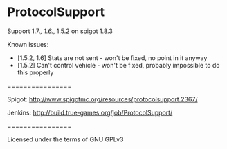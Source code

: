 ProtocolSupport
===============

Support 1.7.*, 1.6.*, 1.5.2 on spigot 1.8.3

Known issues:
* [1.5.2, 1.6] Stats are not sent - won't be fixed, no point in it anyway
* [1.5.2] Can't control vehicle - won't be fixed, probably impossible to do this properly

================

Spigot: http://www.spigotmc.org/resources/protocolsupport.2367/

Jenkins: http://build.true-games.org/job/ProtocolSupport/

================

Licensed under the terms of GNU GPLv3